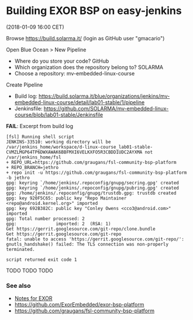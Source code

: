 # Building EXOR BSP on easy-jenkins

(2018-01-09 16:00 CET)

Browse <https://build.solarma.it/> (login as GitHub user "gmacario")

Open Blue Ocean > New Pipeline

* Where do you store your code? GitHub
* Which organization does the repository belong to? SOLARMA
* Choose a repository: mv-embedded-linux-course

Create Pipeline

- Build log: <https://build.solarma.it/blue/organizations/jenkins/mv-embedded-linux-course/detail/lab01-stable/1/pipeline>
- Jenkinsfile: <https://github.com/SOLARMA/mv-embedded-linux-course/blob/lab01-stable/Jenkinsfile>

**FAIL**: Excerpt from build log

```
[fsl] Running shell script
JENKINS-33510: working directory will be /var/jenkins_home/workspace/d-linux-course_lab01-stable-CVMZLMGP64TP6DWXAWAK6BBFMXI6VELKXFO5R3CBDDIUDC2AYXMA not /var/jenkins_home/fsl
+ REPO_URL=https://github.com/graugans/fsl-community-bsp-platform
+ REPO_BRANCH=jethro
+ repo init -u https://github.com/graugans/fsl-community-bsp-platform -b jethro
gpg: keyring `/home/jenkins/.repoconfig/gnupg/secring.gpg' created
gpg: keyring `/home/jenkins/.repoconfig/gnupg/pubring.gpg' created
gpg: /home/jenkins/.repoconfig/gnupg/trustdb.gpg: trustdb created
gpg: key 920F5C65: public key "Repo Maintainer <repo@android.kernel.org>" imported
gpg: key 692B382C: public key "Conley Owens <cco3@android.com>" imported
gpg: Total number processed: 2
gpg:               imported: 2  (RSA: 1)
Get https://gerrit.googlesource.com/git-repo/clone.bundle
Get https://gerrit.googlesource.com/git-repo
fatal: unable to access 'https://gerrit.googlesource.com/git-repo/': gnutls_handshake() failed: The TLS connection was non-properly terminated.

script returned exit code 1
```

TODO TODO TODO

### See also

* [Notes for EXOR](TODO)
* <https://github.com/ExorEmbedded/exor-bsp-platform>
* <https://github.com/graugans/fsl-community-bsp-platform>

<!-- EOF -->